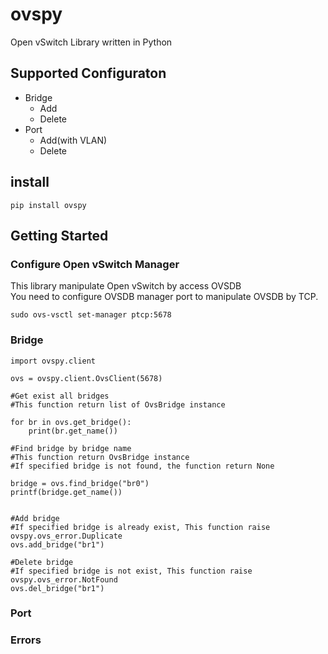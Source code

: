 # ovspy
Open vSwitch Library written in Python  

## Supported Configuraton
- Bridge
  - Add
  - Delete
- Port
  - Add(with VLAN)
  - Delete

## install
```
pip install ovspy
```

## Getting Started

### Configure Open vSwitch Manager
This library manipulate Open vSwitch by access OVSDB  
You need to configure OVSDB manager port to manipulate OVSDB by TCP.
```
sudo ovs-vsctl set-manager ptcp:5678
```

### Bridge
```
import ovspy.client

ovs = ovspy.client.OvsClient(5678)

#Get exist all bridges
#This function return list of OvsBridge instance

for br in ovs.get_bridge():
    print(br.get_name())

#Find bridge by bridge name
#This function return OvsBridge instance
#If specified bridge is not found, the function return None

bridge = ovs.find_bridge("br0")
printf(bridge.get_name())


#Add bridge
#If specified bridge is already exist, This function raise ovspy.ovs_error.Duplicate
ovs.add_bridge("br1")

#Delete bridge
#If specified bridge is not exist, This function raise ovspy.ovs_error.NotFound
ovs.del_bridge("br1")
```

### Port

### Errors



